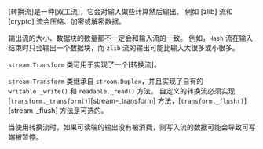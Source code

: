 
[转换流]是一种[双工流]，它会对输入做些计算然后输出。
例如 [zlib] 流和 [crypto] 流会压缩、加密或解密数据。

输出流的大小、数据块的数量都不一定会和输入流的一致。
例如，`Hash` 流在输入结束时只会输出一个数据块，而 `zlib` 流的输出可能比输入大很多或小很多。

`stream.Transform` 类可用于实现了一个[转换流]。

`stream.Transform` 类继承自 `stream.Duplex`，并且实现了自有的 `writable._write()` 和 `readable._read()` 方法。
自定义的转换流必须实现 [`transform._transform()`][stream-_transform] 方法，[`transform._flush()`][stream-_flush] 方法是可选的。

当使用转换流时，如果可读端的输出没有被消费，则写入流的数据可能会导致可写端被暂停。

